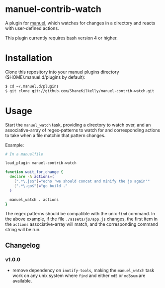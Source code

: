 # manuel-contrib-watch

A plugin for [manuel](https://github.com/ShaneKilkelly/manuel), which
watches for changes in a directory and reacts with user-defined actions.

This plugin currently requires bash version 4 or higher.


# Installation

Clone this repository into your manuel plugins
directory ($HOME/.manuel.d/plugins by default):
```bash
$ cd ~/.manuel.d/plugins
$ git clone git://github.com/ShaneKilkelly/manuel-contrib-watch.git
```


# Usage

Start the `manuel_watch` task, providing a directory to watch over, and an
associative-array of regex-patterns to watch for and corresponding actions
to take when a file matchin that pattern changes.

Example:
```bash
# In a manuelfile

load_plugin manuel-contrib-watch

function wait_for_change {
  declare -A actions=(
    [".*\.js$"]="echo 'we should concat and minify the js again'"
    [".*\.go$"]="go build ."
  )

  manuel_watch . actions
}
```

The regex patterns should be compatible with the unix `find` command.
In the above example, if the file `./assets/js/app.js` changes, the first item in
the `actions` associative-array will match, and the corresponding command
string will be run.


## Changelog

### v1.0.0

- remove dependency on `inotify-tools`, making the `manuel_watch` task
  work on any unix system where `find` and either `md5` or `md5sum` are available.
